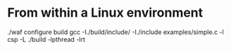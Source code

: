 # From within a Linux environment

./waf configure build
gcc -I./build/include/ -I./include examples/simple.c -l csp -L ./build -lpthread -lrt

